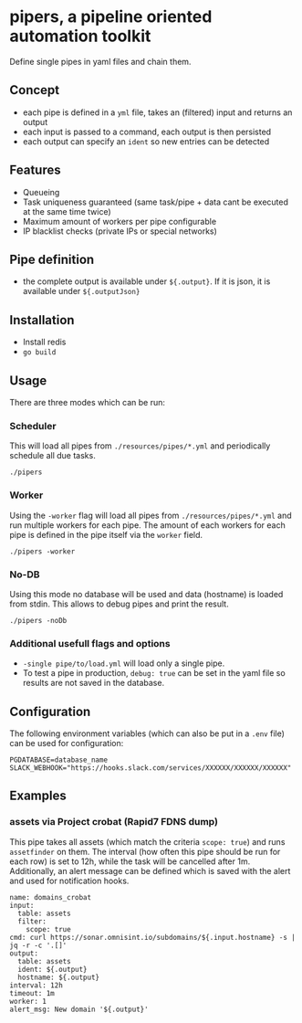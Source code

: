 # pipers, a pipeline oriented automation toolkit

Define single pipes in yaml files and chain them.

## Concept

* each pipe is defined in a `yml` file, takes an (filtered) input and returns an output
* each input is passed to a command, each output is then persisted
* each output can specify an `ident` so new entries can be detected

## Features

* Queueing
* Task uniqueness guaranteed (same task/pipe + data cant be executed at the same time twice)
* Maximum amount of workers per pipe configurable
* IP blacklist checks (private IPs or special networks)

## Pipe definition
* the complete output is available under `${.output}`. If it is json, it is available under `${.outputJson}`

## Installation

* Install redis
* `go build`

## Usage

There are three modes which can be run:

### Scheduler

This will load all pipes from `./resources/pipes/*.yml` and periodically schedule
all due tasks.

```
./pipers
```

### Worker 

Using the `-worker` flag will load all pipes from `./resources/pipes/*.yml` and run
multiple workers for each pipe. The amount of each workers for each pipe is defined
in the pipe itself via the `worker` field.

```
./pipers -worker
```

### No-DB

Using this mode no database will be used and data (hostname) is loaded from stdin.
This allows to debug pipes and print the result.

```
./pipers -noDb
```

### Additional usefull flags and options

* `-single pipe/to/load.yml` will load only a single pipe.
* To test a pipe in production, `debug: true` can be set in the yaml file so results are not saved in the database.

## Configuration

The following environment variables (which can also be put in a `.env` file) can be used
for configuration:

```
PGDATABASE=database_name
SLACK_WEBHOOK="https://hooks.slack.com/services/XXXXXX/XXXXXX/XXXXXX"
```

## Examples

### assets via Project crobat (Rapid7 FDNS dump)

This pipe takes all assets (which match the criteria `scope: true`) and runs `assetfinder` on them.
The interval (how often this pipe should be run for each row) is set to 12h, while the
task will be cancelled after 1m. Additionally, an alert message can be defined which
is saved with the alert and used for notification hooks.

```
name: domains_crobat
input:
  table: assets
  filter:
    scope: true
cmd: curl https://sonar.omnisint.io/subdomains/${.input.hostname} -s | jq -r -c '.[]'
output:
  table: assets
  ident: ${.output}
  hostname: ${.output}
interval: 12h
timeout: 1m
worker: 1
alert_msg: New domain '${.output}'
```

